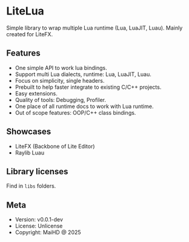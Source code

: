 # LiteLua
Simple library to wrap multiple Lua runtime (Lua, LuaJIT, Luau).
Mainly created for LiteFX.


## Features
- One simple API to work lua bindings.
- Support multi Lua dialects, runtime: Lua, LuaJIT, Luau.
- Focus on simplicity, single headers.
- Prebuilt to help faster integrate to existing C/C++ projects.
- Easy extensions.
- Quality of tools: Debugging, Profiler.
- One place of all runtime docs to work with Lua runtime.
- Out of scope features: OOP/C++ class bindings.


## Showcases
- LiteFX (Backbone of Lite Editor)
- Raylib Luau


## Library licenses
Find in `libs` folders.


## Meta
- Version: v0.0.1-dev
- License: Unlicense
- Copyright: MaiHD @ 2025
